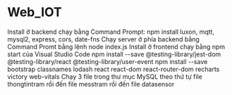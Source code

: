 # Web_IOT
Install ở backend chạy bằng Command Prompt:
npm install luxon, mqtt, mysql2, express, cors,  date-fns
Chạy server ở phía backend bằng Command Promt bằng lệnh node index.js
Install ở frontend chạy bằng npm start của Visual Studio Code
npm install --save @testing-library/jest-dom @testing-library/react @testing-library/user-event
npm install --save bootstrap classnames lodash react react-dom react-router-dom recharts victory web-vitals
Chạy 3 file trong thư mục MySQL theo thứ tự file thongtintram rồi đến file messtram rồi đến file datasensor 
